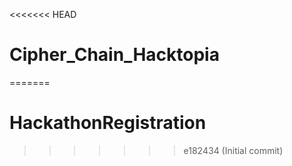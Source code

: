 <<<<<<< HEAD
# Cipher_Chain_Hacktopia
=======
# HackathonRegistration
>>>>>>> e182434 (Initial commit)
